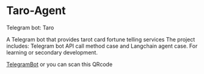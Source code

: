 # Taro-Agent
Telegram bot: Taro
 
A Telegram bot that provides tarot card fortune telling services
The project includes: Telegram bot API call method case and Langchain agent case. For learning or secondary development.

[TelegramBot](https://t.me/tarotrues_bot)
or you can scan this QRcode
